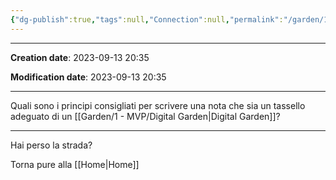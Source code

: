 ```yaml
---
{"dg-publish":true,"tags":null,"Connection":null,"permalink":"/garden/1-mvp/i-principi-di-una-buona-nota/","dgPassFrontmatter":true}
---
```


---

**Creation date**: 2023-09-13 20:35 

**Modification date**: 2023-09-13 20:35

---

Quali sono i principi consigliati per scrivere una nota che sia un tassello adeguato di un [[Garden/1 - MVP/Digital Garden\|Digital Garden]]?






---

Hai perso la strada?

Torna pure alla [[Home\|Home]]